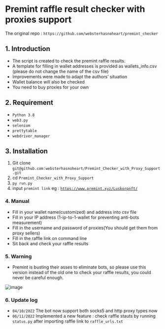 # Premint raffle result checker with proxies support
The original repo : `https://github.com/websterhasnoheart/premint_checker`

## 1. Introduction
- The script is created to check the premint raffle results.
- A template for filling in wallet addresses is provided as wallets_info.csv (please do not change the name of the csv file)
- Improvements were made to adapt the authors’ situation
- Wallet balance will also be checked
- You need to buy proxies for your own

## 2. Requirement

- `Python 3.8`
- `web3.py`
- `selenium`
- `prettytable`
- `webdriver_manager`

## 3. Installation

1. Git clone `git@github.com:websterhasnoheart/Premint_Checker_with_Proxy_Support.git`
2. cd `Premint_Checker_with_Proxy_Support`
3. `py run.py`
4. input `premint link` eg : [`https://www.premint.xyz/Luskorpnft/`](https://www.premint.xyz/Luskorpnft/)

### 4. Manual
- Fill in your wallet name(customized) and address into csv file
- Fill in your IP address (1-ip-to-1-wallet for preventing anti-bots measurement)
- Fill in the username and password of proxies(You should get them from proxy sellers)
- Fill in the raffle link on command line
- Sit back and check your raffle results

### 5. Warning
- Premint is busting their asses to eliminate bots, so please use this version instead of the old one to check your raffle results, you could never be careful enough.

![image](https://user-images.githubusercontent.com/66870019/193582588-5eecaddf-21d5-4b16-bb83-b1f61b4f3949.png)

### 6. Update log
- `04/10/2022` The bot now support both socks5 and http proxy types now
- `06/11/2022` Implemented a new feature : check raffle stauts by running `status.py` after importing raffle link to `raffle_urls.txt`